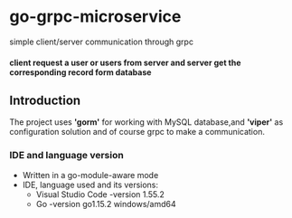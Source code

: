 # go-grpc-microservice
simple client/server communication through grpc
#### client request a user or users from server and server get the corresponding record form database
## Introduction
The project uses **'gorm'** for working with MySQL database,and **'viper'** as configuration solution and of course grpc to make a communication.

### IDE and language version
- Written in a go-module-aware mode
- IDE, language used and its versions:
  - Visual Studio Code -version 1.55.2
  - Go -version go1.15.2 windows/amd64

